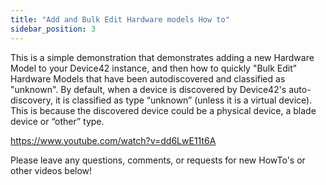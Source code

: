 ```yaml
---
title: "Add and Bulk Edit Hardware models How to"
sidebar_position: 3
---
```


This is a simple demonstration that demonstrates adding a new Hardware Model to your Device42 instance, and then how to quickly "Bulk Edit" Hardware Models that have been autodiscovered and classified as "unknown". By default, when a device is discovered by Device42's auto-discovery, it is classified as type “unknown” (unless it is a virtual device). This is because the discovered device could be a physical device, a blade device or “other” type.

https://www.youtube.com/watch?v=dd6LwE11t6A

Please leave any questions, comments, or requests for new HowTo's or other videos below!
